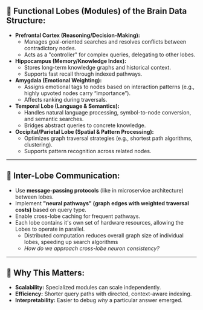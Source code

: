 ## 🧠 **Functional Lobes (Modules) of the Brain Data Structure:**

- **Prefrontal Cortex (Reasoning/Decision-Making):**
    - Manages goal-oriented searches and resolves conflicts between contradictory nodes.
    - Acts as a "controller" for complex queries, delegating to other lobes.
- **Hippocampus (Memory/Knowledge Index):**
    - Stores long-term knowledge graphs and historical context.
    - Supports fast recall through indexed pathways.
- **Amygdala (Emotional Weighting):**
    - Assigns emotional tags to nodes based on interaction patterns (e.g., highly upvoted nodes carry “importance”).
    - Affects ranking during traversals.
- **Temporal Lobe (Language & Semantics):**
    - Handles natural language processing, symbol-to-node conversion, and semantic searches.
    - Bridges abstract queries to concrete knowledge.
- **Occipital/Parietal Lobe (Spatial & Pattern Processing):**
    - Optimizes graph traversal strategies (e.g., shortest path algorithms, clustering).
    - Supports pattern recognition across related nodes.

---

## 🔄 **Inter-Lobe Communication:**

- Use **message-passing protocols** (like in microservice architecture) between lobes.
- Implement **"neural pathways" (graph edges with weighted traversal costs)** based on query type.
- Enable cross-lobe caching for frequent pathways.
- Each lobe contains it's own set of hardware resources, allowing the Lobes to operate in parallel. 
	- Distributed computation reduces overall graph size of individual lobes, speeding up search algorithms
	- *How do we approach cross-lobe neuron consistency?*

---

## 🧩 **Why This Matters:**

- **Scalability:** Specialized modules can scale independently.
- **Efficiency:** Shorter query paths with directed, context-aware indexing.
- **Interpretability:** Easier to debug _why_ a particular answer emerged.
